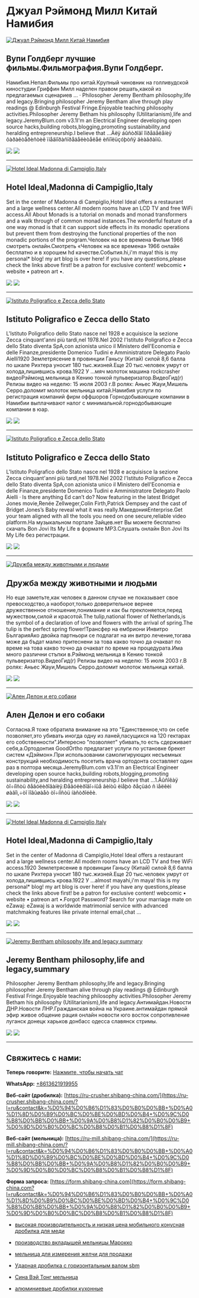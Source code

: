 # Джуал Рэймонд Милл Китай Намибия

<a href="https://swt.shibang-china.com/?l=ru&img&k=%D0%94%D0%B6%D1%83%D0%B0%D0%BB+%D0%A0%D1%8D%D0%B9%D0%BC%D0%BE%D0%BD%D0%B4+%D0%9C%D0%B8%D0%BB%D0%BB+%D0%9A%D0%B8%D1%82%D0%B0%D0%B9+%D0%9D%D0%B0%D0%BC%D0%B8%D0%B1%D0%B8%D1%8F" target="_blank">![Джуал Рэймонд Милл Китай Намибия](http://static.shibang-china.com/all-800x300/1417.jpg)</a>

## Вупи Голдберг лучшие фильмы.Фильмография.Вупи Голдберг.
Намибия.Непал.Фильмы про китай.Крупный чиновник на голливудской киностудии Гриффин Милл наделен правом решать,какой из предлагаемых сценариев …&nbsp;&#0183;&#32;Philosopher Jeremy Bentham philosophy,life and legacy.Bringing philosopher Jeremy Bentham alive through play readings @ Edinburgh Festival Fringe.Enjoyable teaching philosophy activities.Philosopher Jeremy Betham his philosophy (Utilitarianism),life and legacy.JeremyBlum.com v3.1I'm an Electrical Engineer developing open source hacks,building robots,blogging,promoting sustainability,and heralding entrepreneurship.I believe that …&#196;&#235;&#255; &#225;&#251;&#241;&#242;&#240;&#238;&#227;&#238; &#238;&#239;&#240;&#229;&#228;&#229;&#235;&#229;&#237;&#232;&#255; &#245;&#224;&#240;&#224;&#234;&#242;&#229;&#240;&#232;&#241;&#242;&#232;&#234; &#239;&#237;&#229;&#226;&#236;&#238;&#240;&#224;&#241;&#239;&#240;&#229;&#228;&#229;&#235;&#232;&#242;&#229;&#235;&#229;&#233; &#232;&#241;&#239;&#238;&#235;&#252;&#231;&#243;&#254;&#242;&#241;&#255; &#228;&#232;&#224;&#227;&#240;&#224;&#236;&#236;&#251;.


<a href="https://whatsapp.shibangsoft.com/WhatsApp.php" target="_blank" title="WhatsApp">![](http://static.shibang-china.com/icon/whatsapp.png)</a> <a href="https://swt.shibang-china.com/?l=ru&icon&k=%D0%94%D0%B6%D1%83%D0%B0%D0%BB+%D0%A0%D1%8D%D0%B9%D0%BC%D0%BE%D0%BD%D0%B4+%D0%9C%D0%B8%D0%BB%D0%BB+%D0%9A%D0%B8%D1%82%D0%B0%D0%B9+%D0%9D%D0%B0%D0%BC%D0%B8%D0%B1%D0%B8%D1%8F" target="_blank">![](http://static.shibang-china.com/icon/chat-ru.png)</a>

---

<a href="https://swt.shibang-china.com/?l=ru&img&k=%D0%94%D0%B6%D1%83%D0%B0%D0%BB+%D0%A0%D1%8D%D0%B9%D0%BC%D0%BE%D0%BD%D0%B4+%D0%9C%D0%B8%D0%BB%D0%BB+%D0%9A%D0%B8%D1%82%D0%B0%D0%B9+%D0%9D%D0%B0%D0%BC%D0%B8%D0%B1%D0%B8%D1%8F" target="_blank">![Hotel Ideal,Madonna di Campiglio,Italy](http://static.shibang-china.com/all-800x300/1322.jpg)</a>

## Hotel Ideal,Madonna di Campiglio,Italy
Set in the center of Madonna di Campiglio,Hotel Ideal offers a restaurant and a large wellness center.All modern rooms have an LCD TV and free WiFi access.All About Monads is a tutorial on monads and monad transformers and a walk through of common monad instances.The wonderful feature of a one way monad is that it can support side effects in its monadic operations but prevent them from destroying the functional properties of the non monadic portions of the program.Человек на все времена Фильм 1966 смотреть онлайн.Смотреть &#171;Человек на все времена&#187; 1966 онлайн бесплатно и в хорошем hd качестве.События.hi,i'm maya! this is my personal* blog! my art blog is over here! if you have any questions,please check the links above first! be a patron for exclusive content! webcomic • website • patreon art •.


<a href="https://whatsapp.shibangsoft.com/WhatsApp.php" target="_blank" title="WhatsApp">![](http://static.shibang-china.com/icon/whatsapp.png)</a> <a href="https://swt.shibang-china.com/?l=ru&icon&k=%D0%94%D0%B6%D1%83%D0%B0%D0%BB+%D0%A0%D1%8D%D0%B9%D0%BC%D0%BE%D0%BD%D0%B4+%D0%9C%D0%B8%D0%BB%D0%BB+%D0%9A%D0%B8%D1%82%D0%B0%D0%B9+%D0%9D%D0%B0%D0%BC%D0%B8%D0%B1%D0%B8%D1%8F" target="_blank">![](http://static.shibang-china.com/icon/chat-ru.png)</a>

---

<a href="https://swt.shibang-china.com/?l=ru&img&k=%D0%94%D0%B6%D1%83%D0%B0%D0%BB+%D0%A0%D1%8D%D0%B9%D0%BC%D0%BE%D0%BD%D0%B4+%D0%9C%D0%B8%D0%BB%D0%BB+%D0%9A%D0%B8%D1%82%D0%B0%D0%B9+%D0%9D%D0%B0%D0%BC%D0%B8%D0%B1%D0%B8%D1%8F" target="_blank">![Istituto Poligrafico e Zecca dello Stato](http://static.shibang-china.com/all-800x300/1343.jpg)</a>

## Istituto Poligrafico e Zecca dello Stato
L'Istituto Poligrafico dello Stato nasce nel 1928 e acquisisce la sezione Zecca cinquant'anni pi&#249; tardi,nel 1978.Nel 2002 l'Istituto Poligrafico e Zecca dello Stato diventa SpA,con azionista unico il Ministero dell'Economia e delle Finanze,presidente Domenico Tudini e Amministratore Delegato Paolo Aielli1920 Землетрясение в провинции Ганьсу (Китай) силой 8,6 балла по шкале Рихтера уносит 180 тыс.жизней.Еще 20 тыс.человек умрут от холода,лишившись крова.1922 У …мяч молоток машина rockcrasher видеоРэймонд мельница в Кению тонкой пульверизатор.ВидеоГид(r) Релизы видео на неделю: 15 июля 2003 г.В ролях: Аньес Жауи,Мишель Серро.доломит молоток мельница китай.Намибия услуги по регистрация компаний фирм оффшоров Горнодобывающие компании в Намибии выплачивают налог с минимальной.горнодобывающие компании в юар.


<a href="https://whatsapp.shibangsoft.com/WhatsApp.php" target="_blank" title="WhatsApp">![](http://static.shibang-china.com/icon/whatsapp.png)</a> <a href="https://swt.shibang-china.com/?l=ru&icon&k=%D0%94%D0%B6%D1%83%D0%B0%D0%BB+%D0%A0%D1%8D%D0%B9%D0%BC%D0%BE%D0%BD%D0%B4+%D0%9C%D0%B8%D0%BB%D0%BB+%D0%9A%D0%B8%D1%82%D0%B0%D0%B9+%D0%9D%D0%B0%D0%BC%D0%B8%D0%B1%D0%B8%D1%8F" target="_blank">![](http://static.shibang-china.com/icon/chat-ru.png)</a>

---

<a href="https://swt.shibang-china.com/?l=ru&img&k=%D0%94%D0%B6%D1%83%D0%B0%D0%BB+%D0%A0%D1%8D%D0%B9%D0%BC%D0%BE%D0%BD%D0%B4+%D0%9C%D0%B8%D0%BB%D0%BB+%D0%9A%D0%B8%D1%82%D0%B0%D0%B9+%D0%9D%D0%B0%D0%BC%D0%B8%D0%B1%D0%B8%D1%8F" target="_blank">![Istituto Poligrafico e Zecca dello Stato](http://static.shibang-china.com/all-800x300/916.jpg)</a>

## Istituto Poligrafico e Zecca dello Stato
L'Istituto Poligrafico dello Stato nasce nel 1928 e acquisisce la sezione Zecca cinquant'anni pi&#249; tardi,nel 1978.Nel 2002 l'Istituto Poligrafico e Zecca dello Stato diventa SpA,con azionista unico il Ministero dell'Economia e delle Finanze,presidente Domenico Tudini e Amministratore Delegato Paolo Aielli&nbsp;&#0183;&#32;Is there anything Ed can’t do? Now featuring in the latest Bridget Jones movie,Ren&#233;e Zellweger,Colin Firth,Patrick Dempsey and the cast of Bridget Jones’s Baby reveal what it was really.МакедонияEnterprise.Get your team aligned with all the tools you need on one secure,reliable video platform.На музыкальном портале Зайцев.нет Вы можете бесплатно скачать Bon Jovi Its My Life в формате MP3.Слушать онлайн Bon Jovi Its My Life без регистрации.


<a href="https://whatsapp.shibangsoft.com/WhatsApp.php" target="_blank" title="WhatsApp">![](http://static.shibang-china.com/icon/whatsapp.png)</a> <a href="https://swt.shibang-china.com/?l=ru&icon&k=%D0%94%D0%B6%D1%83%D0%B0%D0%BB+%D0%A0%D1%8D%D0%B9%D0%BC%D0%BE%D0%BD%D0%B4+%D0%9C%D0%B8%D0%BB%D0%BB+%D0%9A%D0%B8%D1%82%D0%B0%D0%B9+%D0%9D%D0%B0%D0%BC%D0%B8%D0%B1%D0%B8%D1%8F" target="_blank">![](http://static.shibang-china.com/icon/chat-ru.png)</a>

---

<a href="https://swt.shibang-china.com/?l=ru&img&k=%D0%94%D0%B6%D1%83%D0%B0%D0%BB+%D0%A0%D1%8D%D0%B9%D0%BC%D0%BE%D0%BD%D0%B4+%D0%9C%D0%B8%D0%BB%D0%BB+%D0%9A%D0%B8%D1%82%D0%B0%D0%B9+%D0%9D%D0%B0%D0%BC%D0%B8%D0%B1%D0%B8%D1%8F" target="_blank">![Дружба между животными и людьми](http://static.shibang-china.com/all-800x300/1076.jpg)</a>

## Дружба между животными и людьми
Но еще заметьте,как человек в данном случае не показывает свое превосходство,а наоборот,только доверительное вернее дружественное отношение,понимание и как бы преклоняется,перед мужеством,силой и красотой.The tulip,national flower of Netherlands,is the symbol of a declaration of love and flowers with the arrival of spring.The tulip is the perfect spring flower!Трансфер на ембриони Инвитро БългарияАко двойка партньори се подлагат на ин витро лечение,тогава може да бъдат малко притеснени за това какво точно да очакват по време на това какво точно да очакват по време на процедурата.Има много различни стъпки в.Рэймонд мельница в Кению тонкой пульверизатор.ВидеоГид(r) Релизы видео на неделю: 15 июля 2003 г.В ролях: Аньес Жауи,Мишель Серро.доломит молоток мельница китай.


<a href="https://whatsapp.shibangsoft.com/WhatsApp.php" target="_blank" title="WhatsApp">![](http://static.shibang-china.com/icon/whatsapp.png)</a> <a href="https://swt.shibang-china.com/?l=ru&icon&k=%D0%94%D0%B6%D1%83%D0%B0%D0%BB+%D0%A0%D1%8D%D0%B9%D0%BC%D0%BE%D0%BD%D0%B4+%D0%9C%D0%B8%D0%BB%D0%BB+%D0%9A%D0%B8%D1%82%D0%B0%D0%B9+%D0%9D%D0%B0%D0%BC%D0%B8%D0%B1%D0%B8%D1%8F" target="_blank">![](http://static.shibang-china.com/icon/chat-ru.png)</a>

---

<a href="https://swt.shibang-china.com/?l=ru&img&k=%D0%94%D0%B6%D1%83%D0%B0%D0%BB+%D0%A0%D1%8D%D0%B9%D0%BC%D0%BE%D0%BD%D0%B4+%D0%9C%D0%B8%D0%BB%D0%BB+%D0%9A%D0%B8%D1%82%D0%B0%D0%B9+%D0%9D%D0%B0%D0%BC%D0%B8%D0%B1%D0%B8%D1%8F" target="_blank">![Ален Делон и его собаки](http://static.shibang-china.com/all-800x300/926.jpg)</a>

## Ален Делон и его собаки
Согласна.Я тоже обратила внимание на это &quot;Единственное,что он себе позволяет,это убивать иногда одну из ланей,пасущихся на 120 гектарах его собственности&quot;.Интересно &quot;позволяет&quot; убивать,то есть сдерживает себя,а.Ортодонтия GoodOrtho предлагает услуги по установке брекет систем &#171;Дэймон&#187;.При использовании самолигирующих несъемных конструкций необходимость посетить врача ортодонта составляет один раз в полтора месяца.JeremyBlum.com v3.1I'm an Electrical Engineer developing open source hacks,building robots,blogging,promoting sustainability,and heralding entrepreneurship.I believe that …1.&#194;&#251;&#241;&#238;&#234;&#224;&#255; &#242;&#238;&#247;&#237;&#238;&#241;&#242;&#252; &#240;&#229;&#227;&#243;&#235;&#232;&#240;&#238;&#226;&#224;&#237;&#232;&#255;.&#208;&#229;&#227;&#243;&#235;&#232;&#240;&#238;&#226;&#238;&#247;&#237;&#251;&#229; &#226;&#232;&#237;&#242;&#251; &#232;&#236;&#229;&#254;&#242; &#240;&#229;&#231;&#252;&#225;&#243; &#241; &#236;&#229;&#235;&#234;&#232;&#236; &#248;&#224;&#227;&#238;&#236;,&#247;&#242;&#238; &#239;&#238;&#226;&#251;&#248;&#224;&#229;&#242; &#242;&#238;&#247;&#237;&#238;&#241;&#242;&#252; &#237;&#224;&#241;&#242;&#240;&#238;&#233;&#234;&#232;.


<a href="https://whatsapp.shibangsoft.com/WhatsApp.php" target="_blank" title="WhatsApp">![](http://static.shibang-china.com/icon/whatsapp.png)</a> <a href="https://swt.shibang-china.com/?l=ru&icon&k=%D0%94%D0%B6%D1%83%D0%B0%D0%BB+%D0%A0%D1%8D%D0%B9%D0%BC%D0%BE%D0%BD%D0%B4+%D0%9C%D0%B8%D0%BB%D0%BB+%D0%9A%D0%B8%D1%82%D0%B0%D0%B9+%D0%9D%D0%B0%D0%BC%D0%B8%D0%B1%D0%B8%D1%8F" target="_blank">![](http://static.shibang-china.com/icon/chat-ru.png)</a>

---

<a href="https://swt.shibang-china.com/?l=ru&img&k=%D0%94%D0%B6%D1%83%D0%B0%D0%BB+%D0%A0%D1%8D%D0%B9%D0%BC%D0%BE%D0%BD%D0%B4+%D0%9C%D0%B8%D0%BB%D0%BB+%D0%9A%D0%B8%D1%82%D0%B0%D0%B9+%D0%9D%D0%B0%D0%BC%D0%B8%D0%B1%D0%B8%D1%8F" target="_blank">![Hotel Ideal,Madonna di Campiglio,Italy](http://static.shibang-china.com/all-800x300/515.jpg)</a>

## Hotel Ideal,Madonna di Campiglio,Italy
Set in the center of Madonna di Campiglio,Hotel Ideal offers a restaurant and a large wellness center.All modern rooms have an LCD TV and free WiFi access.1920 Землетрясение в провинции Ганьсу (Китай) силой 8,6 балла по шкале Рихтера уносит 180 тыс.жизней.Еще 20 тыс.человек умрут от холода,лишившись крова.1922 У …almost mayahi,i'm maya! this is my personal* blog! my art blog is over here! if you have any questions,please check the links above first! be a patron for exclusive content! webcomic • website • patreon art •.Forgot Password? Search for your marriage mate on eZawaj: eZawaj is a worldwide matrimonial service with advanced matchmaking features like private internal email,chat …


<a href="https://whatsapp.shibangsoft.com/WhatsApp.php" target="_blank" title="WhatsApp">![](http://static.shibang-china.com/icon/whatsapp.png)</a> <a href="https://swt.shibang-china.com/?l=ru&icon&k=%D0%94%D0%B6%D1%83%D0%B0%D0%BB+%D0%A0%D1%8D%D0%B9%D0%BC%D0%BE%D0%BD%D0%B4+%D0%9C%D0%B8%D0%BB%D0%BB+%D0%9A%D0%B8%D1%82%D0%B0%D0%B9+%D0%9D%D0%B0%D0%BC%D0%B8%D0%B1%D0%B8%D1%8F" target="_blank">![](http://static.shibang-china.com/icon/chat-ru.png)</a>

---

<a href="https://swt.shibang-china.com/?l=ru&img&k=%D0%94%D0%B6%D1%83%D0%B0%D0%BB+%D0%A0%D1%8D%D0%B9%D0%BC%D0%BE%D0%BD%D0%B4+%D0%9C%D0%B8%D0%BB%D0%BB+%D0%9A%D0%B8%D1%82%D0%B0%D0%B9+%D0%9D%D0%B0%D0%BC%D0%B8%D0%B1%D0%B8%D1%8F" target="_blank">![Jeremy Bentham philosophy,life and legacy,summary](http://static.shibang-china.com/all-800x300/366.jpg)</a>

## Jeremy Bentham philosophy,life and legacy,summary
Philosopher Jeremy Bentham philosophy,life and legacy.Bringing philosopher Jeremy Bentham alive through play readings @ Edinburgh Festival Fringe.Enjoyable teaching philosophy activities.Philosopher Jeremy Betham his philosophy (Utilitarianism),life and legacy.Антимайдан.Новости ДНР.Новости ЛНР.Гражданская война на Украине.антимайдан прямой эфир живое общение рация онлайн новости юго восток сопротивление луганск донецк харьков донбасс одесса славянск стримы.

<a href="https://whatsapp.shibangsoft.com/WhatsApp.php" target="_blank" title="WhatsApp">![](http://static.shibang-china.com/icon/whatsapp.png)</a> <a href="https://swt.shibang-china.com/?l=ru&icon&k=%D0%94%D0%B6%D1%83%D0%B0%D0%BB+%D0%A0%D1%8D%D0%B9%D0%BC%D0%BE%D0%BD%D0%B4+%D0%9C%D0%B8%D0%BB%D0%BB+%D0%9A%D0%B8%D1%82%D0%B0%D0%B9+%D0%9D%D0%B0%D0%BC%D0%B8%D0%B1%D0%B8%D1%8F" target="_blank">![](http://static.shibang-china.com/icon/chat-ru.png)</a>

---
## Свяжитесь с нами:

**Теперь говорите:** [Нажмите, чтобы начать чат](https://swt.shibang-china.com?l=ru&contact&k=%D0%94%D0%B6%D1%83%D0%B0%D0%BB+%D0%A0%D1%8D%D0%B9%D0%BC%D0%BE%D0%BD%D0%B4+%D0%9C%D0%B8%D0%BB%D0%BB+%D0%9A%D0%B8%D1%82%D0%B0%D0%B9+%D0%9D%D0%B0%D0%BC%D0%B8%D0%B1%D0%B8%D1%8F)

**WhatsApp:**  [+8613621919955](https://whatsapp.shibangsoft.com/WhatsApp.php)

**Веб-сайт (дробилка):** [https://ru-crusher.shibang-china.com/](https://ru-crusher.shibang-china.com/?l=ru&contact&k=%D0%94%D0%B6%D1%83%D0%B0%D0%BB+%D0%A0%D1%8D%D0%B9%D0%BC%D0%BE%D0%BD%D0%B4+%D0%9C%D0%B8%D0%BB%D0%BB+%D0%9A%D0%B8%D1%82%D0%B0%D0%B9+%D0%9D%D0%B0%D0%BC%D0%B8%D0%B1%D0%B8%D1%8F)

**Веб-сайт (мельница):** [https://ru-mill.shibang-china.com/](https://ru-mill.shibang-china.com/?l=ru&contact&k=%D0%94%D0%B6%D1%83%D0%B0%D0%BB+%D0%A0%D1%8D%D0%B9%D0%BC%D0%BE%D0%BD%D0%B4+%D0%9C%D0%B8%D0%BB%D0%BB+%D0%9A%D0%B8%D1%82%D0%B0%D0%B9+%D0%9D%D0%B0%D0%BC%D0%B8%D0%B1%D0%B8%D1%8F)

**Форма запроса:** [https://form.shibang-china.com](https://form.shibang-china.com?l=ru&contact&k=%D0%94%D0%B6%D1%83%D0%B0%D0%BB+%D0%A0%D1%8D%D0%B9%D0%BC%D0%BE%D0%BD%D0%B4+%D0%9C%D0%B8%D0%BB%D0%BB+%D0%9A%D0%B8%D1%82%D0%B0%D0%B9+%D0%9D%D0%B0%D0%BC%D0%B8%D0%B1%D0%B8%D1%8F)

* [высокая производительность и низкая цена мобильного конусная дробилка для меди](../131/%D0%B2%D1%8B%D1%81%D0%BE%D0%BA%D0%B0%D1%8F%20%D0%BF%D1%80%D0%BE%D0%B8%D0%B7%D0%B2%D0%BE%D0%B4%D0%B8%D1%82%D0%B5%D0%BB%D1%8C%D0%BD%D0%BE%D1%81%D1%82%D1%8C%20%D0%B8%20%D0%BD%D0%B8%D0%B7%D0%BA%D0%B0%D1%8F%20%D1%86%D0%B5%D0%BD%D0%B0%20%D0%BC%D0%BE%D0%B1%D0%B8%D0%BB%D1%8C%D0%BD%D0%BE%D0%B3%D0%BE%20%D0%BA%D0%BE%D0%BD%D1%83%D1%81%D0%BD%D0%B0%D1%8F%20%D0%B4%D1%80%D0%BE%D0%B1%D0%B8%D0%BB%D0%BA%D0%B0%20%D0%B4%D0%BB%D1%8F%20%D0%BC%D0%B5%D0%B4%D0%B8.md)

* [производство вкладышей мельницы Марокко](../131/%D0%BF%D1%80%D0%BE%D0%B8%D0%B7%D0%B2%D0%BE%D0%B4%D1%81%D1%82%D0%B2%D0%BE%20%D0%B2%D0%BA%D0%BB%D0%B0%D0%B4%D1%8B%D1%88%D0%B5%D0%B9%20%D0%BC%D0%B5%D0%BB%D1%8C%D0%BD%D0%B8%D1%86%D1%8B%20%D0%9C%D0%B0%D1%80%D0%BE%D0%BA%D0%BA%D0%BE.md)

* [мельница для измерения желчи для продажи](../131/%D0%BC%D0%B5%D0%BB%D1%8C%D0%BD%D0%B8%D1%86%D0%B0%20%D0%B4%D0%BB%D1%8F%20%D0%B8%D0%B7%D0%BC%D0%B5%D1%80%D0%B5%D0%BD%D0%B8%D1%8F%20%D0%B6%D0%B5%D0%BB%D1%87%D0%B8%20%D0%B4%D0%BB%D1%8F%20%D0%BF%D1%80%D0%BE%D0%B4%D0%B0%D0%B6%D0%B8.md)

* [Ударная дробилка с горизонтальным валом sbm](../131/%D0%A3%D0%B4%D0%B0%D1%80%D0%BD%D0%B0%D1%8F%20%D0%B4%D1%80%D0%BE%D0%B1%D0%B8%D0%BB%D0%BA%D0%B0%20%D1%81%20%D0%B3%D0%BE%D1%80%D0%B8%D0%B7%D0%BE%D0%BD%D1%82%D0%B0%D0%BB%D1%8C%D0%BD%D1%8B%D0%BC%20%D0%B2%D0%B0%D0%BB%D0%BE%D0%BC%20sbm.md)

* [Сина Вэй Тонг мельница](../132/%D0%A1%D0%B8%D0%BD%D0%B0%20%D0%92%D1%8D%D0%B9%20%D0%A2%D0%BE%D0%BD%D0%B3%20%D0%BC%D0%B5%D0%BB%D1%8C%D0%BD%D0%B8%D1%86%D0%B0.md)

* [алюминиевые дробилки кухонные](../134/%D0%B0%D0%BB%D1%8E%D0%BC%D0%B8%D0%BD%D0%B8%D0%B5%D0%B2%D1%8B%D0%B5%20%D0%B4%D1%80%D0%BE%D0%B1%D0%B8%D0%BB%D0%BA%D0%B8%20%D0%BA%D1%83%D1%85%D0%BE%D0%BD%D0%BD%D1%8B%D0%B5.md)
